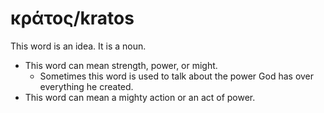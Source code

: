 # κράτος/kratos
This word is an idea. It is a noun.

* This word can mean strength, power, or might.
    * Sometimes this word is used to talk about the power God has over everything he created.
* This word can mean a mighty action or an act of power.
